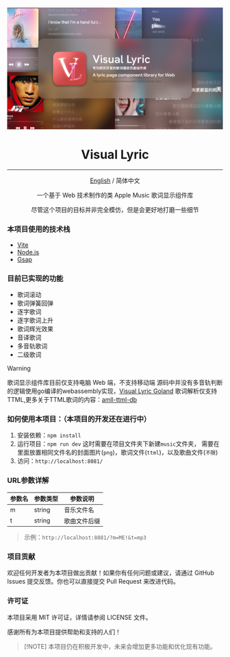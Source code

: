 <div style="text-align: center;">

![bg](./bg.png)

# Visual Lyric

---

[English](./README.md) / 简体中文

一个基于 Web 技术制作的类 Apple Music 歌词显示组件库

尽管这个项目的目标并非完全模仿，但是会更好地打磨一些细节


</div>

### 本项目使用的技术栈

- [Vite](https://vitejs.dev/)
- [Node.js](https://nodejs.org/)
- [Gsap](https://gsap.com/)


### 目前已实现的功能

- 歌词滚动
- 歌词弹簧回弹
- 逐字歌词
- 逐字歌词上升
- 歌词辉光效果
- 音译歌词
- 多音轨歌词
- 二级歌词

> [!WARNING]
> 歌词显示组件库目前仅支持电脑 Web 端，不支持移动端
> 源码中并没有多音轨判断的逻辑使用go编译的webassembly实现，[Visual Lyric Goland](https://github.com/xiaowumin-mark/visual-Lyric-goland)
> 歌词解析仅支持TTML,更多关于TTML歌词的内容：[amll-ttml-db](https://github.com/Steve-xmh/amll-ttml-db)

### 如何使用本项目：（本项目的开发还在进行中）

1. 安装依赖：`npm install`
2. 运行项目：`npm run dev`
    这时需要在项目文件夹下新建`music`文件夹，
    需要在里面放置相同文件名的封面图片(`png`)，歌词文件(`ttml`)，以及歌曲文件(`不限`)
3. 访问：`http://localhost:8081/`

### URL参数详解

| 参数名 | 参数类型 | 参数说明 |
| --- | --- | --- |
| m | string | 音乐文件名 |
| t | string | 歌曲文件后缀 |

> 示例：`http://localhost:8081/?m=ME!&t=mp3`

### 项目贡献

欢迎任何开发者为本项目做出贡献！如果你有任何问题或建议，请通过 GitHub Issues 提交反馈。你也可以直接提交 Pull Request 来改进代码。

### 许可证

本项目采用 MIT 许可证，详情请参阅 LICENSE 文件。

感谢所有为本项目提供帮助和支持的人们！

> [!NOTE] 本项目仍在积极开发中，未来会增加更多功能和优化现有功能。